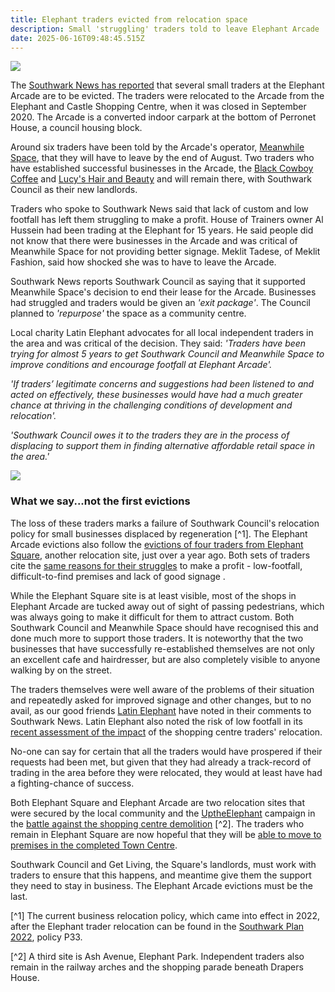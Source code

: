 ```yaml
---
title: Elephant traders evicted from relocation space
description: Small 'struggling' traders told to leave Elephant Arcade
date: 2025-06-16T09:48:45.515Z
---
```

![](img/snews_190625_20250619_064846.jpg)

The [Southwark News has reported](https://southwarknews.co.uk/area/elephant-and-castle/traders-evicted-from-elephant-and-castle-shopping-arcade-as-private-landlord-hands-back-control-of-struggling-retail-space-to-southwark-council/) that several small traders at the Elephant Arcade are to be evicted.  The traders were relocated to the Arcade from the Elephant and Castle Shopping Centre, when it was closed in September 2020.  The Arcade is a converted indoor carpark at the bottom of Perronet House, a council housing block.

Around six traders have been told by the Arcade's operator, [Meanwhile Space](https://www.meanwhilespace.com/), that they will have to leave by the end of August.  Two traders who have established successful businesses in the Arcade, the [Black Cowboy Coffee](https://www.instagram.com/blackcowboycoffee/?hl=en) and [Lucy's Hair and Beauty](https://www.lucyhairandbeauty.com/) and will remain there, with Southwark Council as their new landlords.

Traders who spoke to Southwark News said that lack of custom and low footfall has left them struggling to make a profit.  House of Trainers owner Al Hussein had been trading at the Elephant for 15 years.  He said people did not know that there were businesses in the Arcade and was critical of Meanwhile Space for not providing better signage.  Meklit Tadese, of Meklit Fashion, said how shocked she was to have to leave the Arcade.

Southwark News reports Southwark Council as saying that it supported Meanwhile Space's decision to end their lease for the Arcade.  Businesses had struggled and traders would be given an *'exit package'*. The Council planned to *'repurpose'* the space as a community centre.

Local charity Latin Elephant advocates for all local independent traders in the area and was critical of the decision.  They said: *'Traders have been trying for almost 5 years to get Southwark Council and Meanwhile Space to improve conditions and encourage footfall at Elephant Arcade'.*

*'If traders’ legitimate concerns and suggestions had been listened to and acted on effectively, these businesses would have had a much greater chance at thriving in the challenging conditions of development and relocation'.*

*'Southwark Council owes it to the traders they are in the process of displacing to support them in finding alternative affordable retail space in the area.'*

![](img/love_the_elephant.png)

### What we say...not the first evictions

The loss of these traders marks a failure of Southwark Council's relocation policy for small businesses displaced by regeneration [^1].  The Elephant Arcade evictions also follow the [evictions of four traders from Elephant Square](https://southwarknews.co.uk/area/elephant-and-castle/exclusive-castle-square-traders-say-business-is-dead-as-four-are-evicted/), another relocation site, just over a year ago.  Both sets of traders cite the [same reasons for their struggles](https://www.mylondon.news/news/south-london-news/old-elephant-castle-traders-complain-25107268) to make a profit - low-footfall, difficult-to-find premises and lack of good signage .  

While the Elephant Square site is at least visible, most of the shops in Elephant Arcade are tucked away out of sight of passing pedestrians, which was always going to make it difficult for them  to attract custom.  Both Southwark Council and Meanwhile Space should have recognised this and done much more to support those traders.  It is noteworthy that the two businesses that have successfully re-established themselves are not only an excellent cafe and hairdresser, but are also completely visible to anyone walking by on the street.

The traders themselves were well aware of the problems of their situation and repeatedly asked for improved signage and other changes, but to no avail, as our good friends [Latin Elephant](https://latinelephant.org/) have noted in their comments to Southwark News.  Latin Elephant also noted the risk of low footfall in its [recent assessment of the impact](https://latinelephant.org/wp-content/uploads/2025/04/Relocation-Impact-Assessment-Current-State-of-Play-for-Elephant-Castle-Traders-by-Latin-Elephant.pdf) of the shopping centre traders' relocation.  

No-one can say for certain that all the traders would have prospered if their requests had been met, but given that they had already a track-record of trading in the area before they were relocated, they would at least have had a fighting-chance of success.     

Both Elephant Square and Elephant Arcade are two relocation sites that were secured by the local community and the [UptheElephant](https://x.com/uptheelephant_) campaign in the [battle against the shopping centre demolition](https://www.35percent.org/posts/2021-11-20-elephant-traders-without-new-premises-one-year-after-shopping-centre-closes/) [^2].  The traders who remain in Elephant Square are now hopeful that they will be [able to move to premises in the completed Town Centre](https://southwarknews.co.uk/area/elephant-and-castle/exclusive-castle-square-traders-leases-extended-as-town-centre-development-moves-forward/).   

Southwark Council and Get Living, the Square's landlords, must work with traders to ensure that this happens, and meantime give them the support they need to stay in business.  The Elephant Arcade evictions must be the last.    

[](https://southwarknews.co.uk/area/elephant-and-castle/traders-evicted-from-elephant-and-castle-shopping-arcade-as-private-landlord-hands-back-control-of-struggling-retail-space-to-southwark-council/)[^1] The current business relocation policy, which came into effect in 2022, after the Elephant trader relocation can be found in the [Southwark Plan 2022](https://services.southwark.gov.uk/assets/attach/94325/Southwark-Plan-2022.pdf), policy P33.

[^2] A third site is Ash Avenue, Elephant Park.  Independent traders also remain in the railway arches and the shopping parade beneath Drapers House.